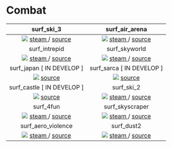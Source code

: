 # Combat

surf_ski_3             |  surf_air_arena
:-------------------------:|:-------------------------:
![](https://github.com/CombatSurfCS2/surf_ski_3/assets/102309602/722e2d25-670a-4d0a-b0e6-4bd5240fb92f) <a href="https://steamcommunity.com/sharedfiles/filedetails/?id=3074597074"> steam </a> / <a href="https://raw.githubusercontent.com/CombatSurfCS2/surf_ski_3"> source </a> |  ![](https://github.com/CombatSurfCS2/surf_air_arena/assets/102309602/ba4bb6a2-4451-41e9-b0e6-f417eb9fd150) <a href="https://steamcommunity.com/sharedfiles/filedetails/?id=3074712760"> steam </a> / <a href="https://github.com/CombatSurfCS2/surf_air_arena"> source </a>
surf_intrepid             |  surf_skyworld
![](https://github.com/CombatSurfCS2/surf_intrepid/assets/102309602/b5e7407d-cace-4612-8e0d-85825255c9fe) <a href="https://steamcommunity.com/sharedfiles/filedetails/?id=3074951067"> steam </a> / <a href="https://github.com/CombatSurfCS2/surf_intrepid"> source </a>  |  ![](https://github.com/CombatSurfCS2/.github/assets/102309602/a7b2777e-7161-4328-875e-a4e5aaab8297) <a href="https://steamcommunity.com/sharedfiles/filedetails/?id=3074431892"> steam </a> / <a href="https://github.com/CombatSurfCS2/surf_skyworld"> source </a> 
surf_japan [ IN DEVELOP ] |  surf_sarca [ IN DEVELOP ]
![](https://github.com/CombatSurfCS2/surf_japan/assets/142919074/5eaf33d8-5e57-40ca-a098-50b506b9d103) <a href="https://github.com/CombatSurfCS2/surf_japan"> source </a> | ![](https://github.com/CombatSurfCS2/.github/assets/102309602/1a175f21-cdd5-4ba4-ba32-80aa6350bb90)  <a href="https://github.com/CombatSurfCS2/surf_sarca"> source </a>
surf_castle [ IN DEVELOP ]             | surf_ski_2
![](https://github.com/CombatSurfCS2/.github/assets/102309602/4d4585c9-3078-4e50-ab80-6c4125ffc84e)  <a href="https://github.com/CombatSurfCS2/surf_castle"> source </a> | ![](https://github.com/CombatSurfCS2/.github/assets/102309602/984049ad-5e73-4ddf-bfa0-6cd192bf62f5) <a href="https://steamcommunity.com/sharedfiles/filedetails/?id=3078344461"> steam </a> / <a href="https://github.com/CombatSurfCS2/surf_ski_2"> source </a>
surf_4fun             | surf_skyscraper
![](https://github.com/CombatSurfCS2/.github/assets/102309602/00117c49-fb64-45b4-a41a-1ce4254ed716) <a href="https://steamcommunity.com/sharedfiles/filedetails/?id=3082920092"> steam </a> / <a href="https://github.com/CombatSurfCS2/surf_4fun"> source </a> | ![](https://github.com/CombatSurfCS2/.github/assets/102309602/961783fb-156d-4c38-bf98-23bc5b52d372) <a href="https://steamcommunity.com/sharedfiles/filedetails/?id=3084059372"> steam </a> / <a href="https://github.com/CombatSurfCS2/surf_skyscraper"> source </a> | 
surf_aero_violence             | surf_dust2
![](https://github.com/CombatSurfCS2/.github/assets/102309602/bccb0dea-c6ad-4aa4-a18e-fb29e1dd1ac9) <a href="https://steamcommunity.com/sharedfiles/filedetails/?id=3085315295"> steam </a> / <a href="https://github.com/CombatSurfCS2/surf_aero_violence"> source </a> | ![](https://github.com/CombatSurfCS2/.github/assets/102309602/51ffc9ae-a626-44c1-8e95-16c471c7a318) <a href="https://steamcommunity.com/sharedfiles/filedetails/?id=3085542481"> steam </a> / <a href="https://github.com/CombatSurfCS2/surf_dust2"> source </a> | 

<!-- 
<hr />


# Awp bhop (not actually bhop xD)

awp_relict             | -
:-------------------------:|:-------------------------:
![](https://github.com/CombatSurfCS2/.github/assets/102309602/7fbafb21-61a8-40f8-bb4c-c62f6b993686) <a href="https://raw.githubusercontent.com/CombatSurfCS2/awp_relict"> source </a> | -
-->
